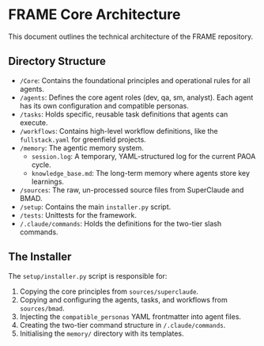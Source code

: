 # FRAME Core Architecture

This document outlines the technical architecture of the FRAME repository.

## Directory Structure

-   `/Core`: Contains the foundational principles and operational rules for all agents.
-   `/agents`: Defines the core agent roles (dev, qa, sm, analyst). Each agent has its own configuration and compatible personas.
-   `/tasks`: Holds specific, reusable task definitions that agents can execute.
-   `/workflows`: Contains high-level workflow definitions, like the `fullstack.yaml` for greenfield projects.
-   `/memory`: The agentic memory system.
    -   `session.log`: A temporary, YAML-structured log for the current PAOA cycle.
    -   `knowledge_base.md`: The long-term memory where agents store key learnings.
-   `/sources`: The raw, un-processed source files from SuperClaude and BMAD.
-   `/setup`: Contains the main `installer.py` script.
-   `/tests`: Unittests for the framework.
-   `/.claude/commands`: Holds the definitions for the two-tier slash commands.

## The Installer

The `setup/installer.py` script is responsible for:
1.  Copying the core principles from `sources/superclaude`.
2.  Copying and configuring the agents, tasks, and workflows from `sources/bmad`.
3.  Injecting the `compatible_personas` YAML frontmatter into agent files.
4.  Creating the two-tier command structure in `/.claude/commands`.
5.  Initialising the `memory/` directory with its templates.